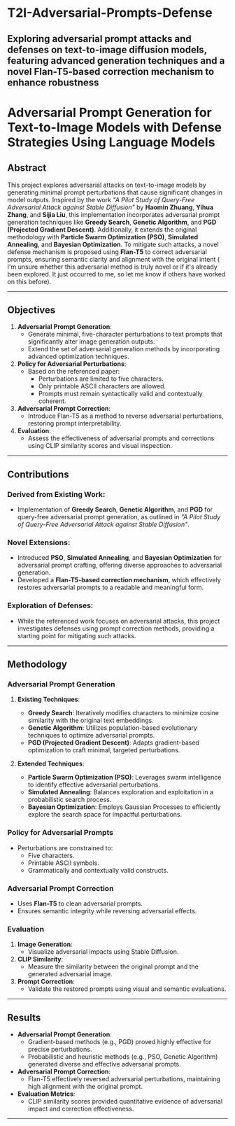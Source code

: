 # T2I-Adversarial-Prompts-Defense
Exploring adversarial prompt attacks and defenses on text-to-image diffusion models, featuring advanced generation techniques and a novel Flan-T5-based correction mechanism to enhance robustness
---

# **Adversarial Prompt Generation for Text-to-Image Models with Defense Strategies Using Language Models**

## **Abstract**
This project explores adversarial attacks on text-to-image models by generating minimal prompt perturbations that cause significant changes in model outputs. Inspired by the work *"A Pilot Study of Query-Free Adversarial Attack against Stable Diffusion"* by **Haomin Zhuang**, **Yihua Zhang**, and **Sijia Liu**, this implementation incorporates adversarial prompt generation techniques like **Greedy Search**, **Genetic Algorithm**, and **PGD (Projected Gradient Descent)**. Additionally, it extends the original methodology with **Particle Swarm Optimization (PSO)**, **Simulated Annealing**, and **Bayesian Optimization**. To mitigate such attacks, a novel defense mechanism is proposed using **Flan-T5** to correct adversarial prompts, ensuring semantic clarity and alignment with the original intent ( I'm unsure whether this adversarial method is truly novel or if it's already been explored. It just occurred to me, so let me know if others have worked on this before).

---

## **Objectives**
1. **Adversarial Prompt Generation**:
   - Generate minimal, five-character perturbations to text prompts that significantly alter image generation outputs.
   - Extend the set of adversarial generation methods by incorporating advanced optimization techniques.
2. **Policy for Adversarial Perturbations**:
   - Based on the referenced paper:
     - Perturbations are limited to five characters.
     - Only printable ASCII characters are allowed.
     - Prompts must remain syntactically valid and contextually coherent.
3. **Adversarial Prompt Correction**:
   - Introduce Flan-T5 as a method to reverse adversarial perturbations, restoring prompt interpretability.
4. **Evaluation**:
   - Assess the effectiveness of adversarial prompts and corrections using CLIP similarity scores and visual inspection.

---

## **Contributions**
### **Derived from Existing Work**:
- Implementation of **Greedy Search**, **Genetic Algorithm**, and **PGD** for query-free adversarial prompt generation, as outlined in *"A Pilot Study of Query-Free Adversarial Attack against Stable Diffusion"*.

### **Novel Extensions**:
- Introduced **PSO**, **Simulated Annealing**, and **Bayesian Optimization** for adversarial prompt crafting, offering diverse approaches to adversarial generation.
- Developed a **Flan-T5-based correction mechanism**, which effectively restores adversarial prompts to a readable and meaningful form.

### **Exploration of Defenses**:
- While the referenced work focuses on adversarial attacks, this project investigates defenses using prompt correction methods, providing a starting point for mitigating such attacks.

---

## **Methodology**
### **Adversarial Prompt Generation**
1. **Existing Techniques**:
   - **Greedy Search**: Iteratively modifies characters to minimize cosine similarity with the original text embeddings.
   - **Genetic Algorithm**: Utilizes population-based evolutionary techniques to optimize adversarial prompts.
   - **PGD (Projected Gradient Descent)**: Adapts gradient-based optimization to craft minimal, targeted perturbations.

2. **Extended Techniques**:
   - **Particle Swarm Optimization (PSO)**: Leverages swarm intelligence to identify effective adversarial perturbations.
   - **Simulated Annealing**: Balances exploration and exploitation in a probabilistic search process.
   - **Bayesian Optimization**: Employs Gaussian Processes to efficiently explore the search space for impactful perturbations.

### **Policy for Adversarial Prompts**
- Perturbations are constrained to:
  - Five characters.
  - Printable ASCII symbols.
  - Grammatically and contextually valid constructs.

### **Adversarial Prompt Correction**
- Uses **Flan-T5** to clean adversarial prompts.
- Ensures semantic integrity while reversing adversarial effects.

### **Evaluation**
1. **Image Generation**:
   - Visualize adversarial impacts using Stable Diffusion.
2. **CLIP Similarity**:
   - Measure the similarity between the original prompt and the generated adversarial image.
3. **Prompt Correction**:
   - Validate the restored prompts using visual and semantic evaluations.

---

## **Results**
- **Adversarial Prompt Generation**:
   - Gradient-based methods (e.g., PGD) proved highly effective for precise perturbations.
   - Probabilistic and heuristic methods (e.g., PSO, Genetic Algorithm) generated diverse and effective adversarial prompts.
- **Adversarial Prompt Correction**:
   - Flan-T5 effectively reversed adversarial perturbations, maintaining high alignment with the original prompt.
- **Evaluation Metrics**:
   - CLIP similarity scores provided quantitative evidence of adversarial impact and correction effectiveness.

---


